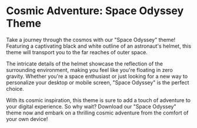 <!--font:Poppins-->

# Cosmic Adventure: Space Odyssey Theme

Take a journey through the cosmos with our "Space Odyssey" theme! Featuring a captivating black and white outline of an astronaut's helmet, this theme will transport you to the far reaches of outer space.

The intricate details of the helmet showcase the reflection of the surrounding environment, making you feel like you're floating in zero gravity. Whether you're a space enthusiast or just looking for a new way to personalize your desktop or mobile screen, "Space Odyssey" is the perfect choice.

With its cosmic inspiration, this theme is sure to add a touch of adventure to your digital experience. So why wait? Download our "Space Odyssey" theme now and embark on a thrilling cosmic adventure from the comfort of your own device!

<!--

Write me markdown content of website with wallpaper:

"A black and white outline of an astronaut's helmet, with intricate details that showcase the reflection of the surrounding environment."

The header of the page should not be copy of the text but rather a real content of the website which is using this wallpaper.


---


# Space Odyssey Wallpaper

Decorate your desktop or mobile screen with our stunning "Space Odyssey" wallpaper featuring a black and white outline of an astronaut's helmet. The intricate details showcase the reflection of the surrounding environment, making you feel like you're right there in space.

Whether you're a space enthusiast or just looking for a cool new wallpaper, our "Space Odyssey" design is sure to impress. Download it now and take your screen on a journey through the cosmos!


---


Heading should not include word "wallpaper". The website should not be about the wallpaper itself, wallpaper is just a related background, rewrite whole content.


---


# Explore the Cosmos with Our Space Odyssey Theme

Get ready to blast off into outer space with our "Space Odyssey" theme! Featuring a stunning black and white outline of an astronaut's helmet, this theme is designed to take you on a journey through the cosmos.

With intricate details that showcase the reflection of the surrounding environment, you'll feel like you're floating in zero gravity. This theme is perfect for anyone who loves space exploration or wants to add a touch of cosmic inspiration to their desktop or mobile screen.

So why wait? Download our "Space Odyssey" theme now and embark on an adventure to the far reaches of the universe!


---


Heading is too long, rewrite whole content.


---


# Discover the Cosmos with Our Space Odyssey Theme

Experience the wonders of outer space with our "Space Odyssey" theme! Featuring a captivating black and white outline of an astronaut's helmet, this theme is designed to take you on a journey through the cosmos.

The intricate details of the helmet showcase the reflection of the surrounding environment, making you feel like you're floating in zero gravity. Whether you're a space enthusiast or just looking for a cool new theme, "Space Odyssey" is sure to impress.

With its cosmic inspiration, this theme is perfect for anyone who wants to add a touch of adventure to their desktop or mobile screen. So why wait? Download our "Space Odyssey" theme now and explore the far reaches of the universe from the comfort of your own device!


---


Heading is too long, rewrite whole content.


---


# Embark on a Cosmic Adventure with Our Space Odyssey Theme

Take a journey through the cosmos with our "Space Odyssey" theme! Featuring a captivating black and white outline of an astronaut's helmet, this theme will transport you to the far reaches of outer space.

The intricate details of the helmet showcase the reflection of the surrounding environment, making you feel like you're floating in zero gravity. Whether you're a space enthusiast or just looking for a new way to personalize your desktop or mobile screen, "Space Odyssey" is the perfect choice.

With its cosmic inspiration, this theme is sure to add a touch of adventure to your digital experience. So why wait? Download our "Space Odyssey" theme now and embark on a thrilling cosmic adventure from the comfort of your own device!


---


Write me a Google font which is best fitting for the website.

Pick from the list:
- Roboto
- Playfair Display
- Alegreya
- Great Vibes
- Dancing Script
- Raleway
- Montserrat
- Barlow Condensed
- Exo 2
- IBM Plex Sans
- Lobster
- Futura
- Inter
- Orbitron
- Poppins
- Open Sans
- Lato


Write just the font name nothing else.


---


Poppins

-->
